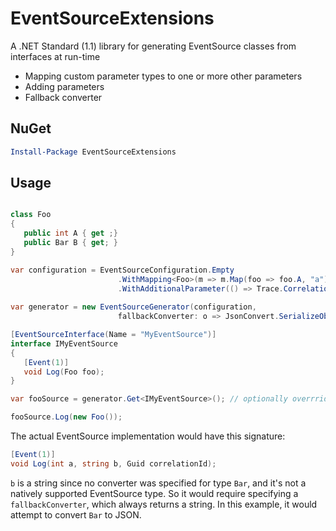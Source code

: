 # EventSourceExtensions

A .NET Standard (1.1) library for generating EventSource classes from interfaces at run-time


* Mapping custom parameter types to one or more other parameters
* Adding parameters
* Fallback converter

## NuGet

```powershell
Install-Package EventSourceExtensions
```

## Usage

```csharp

class Foo
{
   public int A { get ;}
   public Bar B { get; }
}

var configuration = EventSourceConfiguration.Empty
                        .WithMapping<Foo>(m => m.Map(foo => foo.A, "a").Map(foo => foo.B, "b"))
                        .WithAdditionalParameter(() => Trace.CorrelationManager.ActivityId, "correlationId"));
                        
var generator = new EventSourceGenerator(configuration,
                        fallbackConverter: o => JsonConvert.SerializeObject(o));

[EventSourceInterface(Name = "MyEventSource")]
interface IMyEventSource
{
   [Event(1)]
   void Log(Foo foo);
}

var fooSource = generator.Get<IMyEventSource>(); // optionally overrride global configuration here

fooSource.Log(new Foo());

```

The actual EventSource implementation would have this signature:

```csharp
[Event(1)]
void Log(int a, string b, Guid correlationId);
```

`b` is a string since no converter was specified for type `Bar`, and it's not a natively supported EventSource type.
So it would require specifying a `fallbackConverter`, which always returns a string.
In this example, it would attempt to convert `Bar` to JSON.
